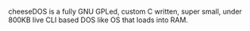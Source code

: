 cheeseDOS is a fully GNU GPLed, custom C written, super small, under 800KB live CLI based DOS like OS that loads into RAM.
